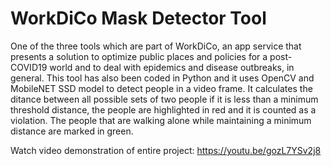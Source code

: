 # WorkDiCo Mask Detector Tool
One of the three tools which are part of WorkDiCo, an app service that presents a solution to optimize public places and policies for a post-COVID19 world and to deal with epidemics and disease outbreaks, in general. This tool has also been coded in Python and it uses OpenCV and MobileNET SSD model to detect people in a video frame. It calculates the ditance between all possible sets of two people if it is less than a minimum threshold distance, the people are highlighted in red and it is counted as a violation. The people that are walking alone while maintaining a minimum distance are marked in green.

Watch video demonstration of entire project: https://youtu.be/gozL7YSv2j8
